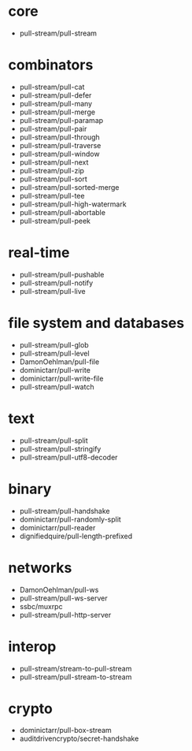 # core

* pull-stream/pull-stream

# combinators

* pull-stream/pull-cat
* pull-stream/pull-defer
* pull-stream/pull-many
* pull-stream/pull-merge
* pull-stream/pull-paramap
* pull-stream/pull-pair
* pull-stream/pull-through
* pull-stream/pull-traverse
* pull-stream/pull-window
* pull-stream/pull-next
* pull-stream/pull-zip
* pull-stream/pull-sort
* pull-stream/pull-sorted-merge
* pull-stream/pull-tee
* pull-stream/pull-high-watermark
* pull-stream/pull-abortable
* pull-stream/pull-peek

# real-time

* pull-stream/pull-pushable
* pull-stream/pull-notify
* pull-stream/pull-live

# file system and databases

* pull-stream/pull-glob
* pull-stream/pull-level
* DamonOehlman/pull-file
* dominictarr/pull-write
* dominictarr/pull-write-file
* pull-stream/pull-watch

# text

* pull-stream/pull-split
* pull-stream/pull-stringify
* pull-stream/pull-utf8-decoder

# binary

* pull-stream/pull-handshake
* dominictarr/pull-randomly-split
* dominictarr/pull-reader
* dignifiedquire/pull-length-prefixed

# networks

* DamonOehlman/pull-ws
* pull-stream/pull-ws-server
* ssbc/muxrpc
* pull-stream/pull-http-server

# interop

* pull-stream/stream-to-pull-stream
* pull-stream/pull-stream-to-stream

# crypto

* dominictarr/pull-box-stream
* auditdrivencrypto/secret-handshake
